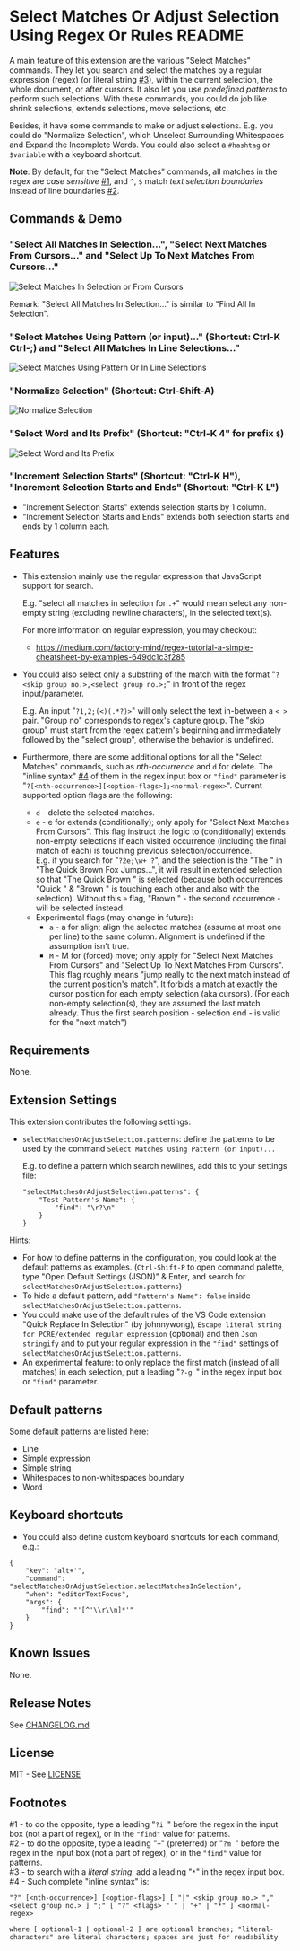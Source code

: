 # Select Matches Or Adjust Selection Using Regex Or Rules README

A main feature of this extension are the various "Select Matches" commands. They let you search and select the matches by a regular expression (regex) (or literal string [#3](#footnote3)), within the current selection, the whole document, or after cursors. It also let you use *predefined patterns* to perform such selections. With these commands, you could do job like shrink selections, extends selections, move selections, etc.

Besides, it have some commands to make or adjust selections. E.g. you could do "Normalize Selection", which Unselect Surrounding Whitespaces and Expand the Incomplete Words. You could also select a `#hashtag` or `$variable` with a keyboard shortcut.

**Note**: By default, for the "Select Matches" commands, all matches in the regex are *case sensitive* [#1](#footnote1), and `^`, `$`  match *text selection boundaries* instead of line boundaries [#2](#footnote2).

## Commands & Demo

### "Select All Matches In Selection...", "Select Next Matches From Cursors..." and "Select Up To Next Matches From Cursors..."

![Select Matches In Selection or From Cursors](https://github.com/johnnytemp/vscode-select-matches-or-adjust-selection/raw/master/images/selectInSelectionOrFromCursors.gif)

Remark: "Select All Matches In Selection..." is similar to "Find All In Selection".

### "Select Matches Using Pattern (or input)..." (Shortcut: Ctrl-K Ctrl-;) and "Select All Matches In Line Selections..."

![Select Matches Using Pattern Or In Line Selections](https://github.com/johnnytemp/vscode-select-matches-or-adjust-selection/raw/master/images/selectByPatternOrInLineSelections.gif)

### "Normalize Selection" (Shortcut: Ctrl-Shift-A)

![Normalize Selection](https://github.com/johnnytemp/vscode-select-matches-or-adjust-selection/raw/master/images/normalizeSelection.gif)

### "Select Word and Its Prefix" (Shortcut: "Ctrl-K 4" for prefix `$`)

![Select Word and Its Prefix](https://github.com/johnnytemp/vscode-select-matches-or-adjust-selection/raw/master/images/selectWordAndItsPrefix.gif)

### "Increment Selection Starts" (Shortcut: "Ctrl-K H"), "Increment Selection Starts and Ends" (Shortcut: "Ctrl-K L")

- "Increment Selection Starts" extends selection starts by 1 column.
- "Increment Selection Starts and Ends" extends both selection starts and ends by 1 column each.

## Features

- This extension mainly use the regular expression that JavaScript support for search.

    E.g. "select all matches in selection for  `.+`" would mean select any non-empty string (excluding newline characters), in the selected text(s).

    For more information on regular expression, you may checkout:

    - https://medium.com/factory-mind/regex-tutorial-a-simple-cheatsheet-by-examples-649dc1c3f285

- You could also select only a substring of the match with the format "`?<skip group no.>,<select group no.>;`" in front of the regex input/parameter.

    E.g. An input "`?1,2;(<)(.*?)>`" will only select the text in-between a `< >` pair. "Group no" corresponds to regex's capture group. The "skip group" must start from the regex pattern's beginning and immediately followed by the "select group", otherwise the behavior is undefined.

- Furthermore, there are some additional options for all the "Select Matches" commands, such as *nth-occurrence* and `d` for delete. The "inline syntax" [#4](#footnote4) of them in the regex input box or `"find"` parameter is "`?[<nth-occurrence>][<option-flags>];<normal-regex>`". Current supported option flags are the following:

    - `d` - delete the selected matches.
    - `e` - e for extends (conditionally); only apply for "Select Next Matches From Cursors". This flag instruct the logic to (conditionally) extends non-empty selections if each visited occurrence (including the final match of each) is touching previous selection/occurrence.  
        E.g. if you search for "`?2e;\w+ ?`", and the selection is the "The " in "The Quick Brown Fox Jumps...", it will result in extended selection so that "The Quick Brown " is selected (because both occurrences "Quick " & "Brown " is touching each other and also with the selection). Without this `e` flag, "Brown " - the second occurrence - will be selected instead.
    - Experimental flags (may change in future):
        - `a` - a for align; align the selected matches (assume at most one per line) to the same column. Alignment is undefined if the assumption isn't true.
        - `M` - M for (forced) move; only apply for "Select Next Matches From Cursors" and "Select Up To Next Matches From Cursors". This flag roughly means "jump really to the next match instead of the current position's match". It forbids a match at exactly the cursor position for each empty selection (aka cursors). (For each non-empty selection(s), they are assumed the last match already. Thus the first search position - selection end - is valid for the "next match")

## Requirements

None.

## Extension Settings

This extension contributes the following settings:

- `selectMatchesOrAdjustSelection.patterns`: define the patterns to be used by the command `Select Matches Using Pattern (or input)...`

    E.g. to define a pattern which search newlines, add this to your settings file:

    ```
    "selectMatchesOrAdjustSelection.patterns": {
        "Test Pattern's Name": {
            "find": "\r?\n"
        }
    }
    ```

Hints:

- For how to define patterns in the configuration, you could look at the default patterns as examples. (`Ctrl-Shift-P` to open command palette, type "Open Default Settings (JSON)" & Enter, and search for `selectMatchesOrAdjustSelection.patterns`)
- To hide a default pattern, add `"Pattern's Name": false` inside `selectMatchesOrAdjustSelection.patterns`.
- You could make use of the default rules of the VS Code extension "Quick Replace In Selection" (by johnnywong), `Escape literal string for PCRE/extended regular expression` (optional) and then `Json stringify` and to put your regular expression in the `"find"` settings of `selectMatchesOrAdjustSelection.patterns`.
- An experimental feature: to only replace the first match (instead of all matches) in each selection, put a leading "<code>?-g </code>" in the regex input box or `"find"` parameter.

## Default patterns

Some default patterns are listed here:

- Line
- Simple expression
- Simple string
- Whitespaces to non-whitespaces boundary
- Word

## Keyboard shortcuts

- You could also define custom keyboard shortcuts for each command, e.g.:

```
{
    "key": "alt+'",
    "command": "selectMatchesOrAdjustSelection.selectMatchesInSelection",
    "when": "editorTextFocus",
    "args": {
        "find": "'[^'\\r\\n]*'"
    }
}
```

## Known Issues

None.

## Release Notes

See [CHANGELOG.md](CHANGELOG.md)

## License

MIT - See [LICENSE](LICENSE)

## Footnotes

<a name="footnote1"></a>#1 - to do the opposite, type a leading "<code>?i </code>" before the regex in the input box (not a part of regex), or in the `"find"` value for patterns.  
<a name="footnote2"></a>#2 - to do the opposite, type a leading "`+`" (preferred) or "<code>?m </code>" before the regex in the input box (not a part of regex), or in the `"find"` value for patterns.  
<a name="footnote3"></a>#3 - to search with a *literal string*, add a leading "`*`" in the regex input box.  
<a name="footnote4"></a>#4 - Such complete "inline syntax" is:  

    "?" [<nth-occurrence>] [<option-flags>] [ "|" <skip group no.> "," <select group no.> ] ";" [ "?" <flags> " " | "+" | "*" ] <normal-regex>

    where [ optional-1 | optional-2 ] are optional branches; "literal-characters" are literal characters; spaces are just for readability

